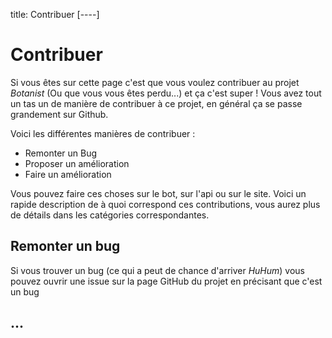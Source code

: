 title: Contribuer
[----]
# Contribuer

Si vous êtes sur cette page c'est que vous voulez contribuer au projet *Botanist* (Ou que vous vous êtes perdu...) et ça c'est super !
Vous avez tout un tas un de manière de contribuer à ce projet, en général ça se passe grandement sur Github.

Voici les différentes manières de contribuer :
- Remonter un Bug
- Proposer un amélioration
- Faire un amélioration

Vous pouvez faire ces choses sur le bot, sur l'api ou sur le site.
Voici un rapide description de à quoi correspond ces contributions, vous aurez plus de détails dans les catégories correspondantes.

## Remonter un bug
Si vous trouver un bug (ce qui a peut de chance d'arriver *HuHum*) vous pouvez ouvrir une issue sur la page GitHub du projet en précisant que c'est un bug

## ...